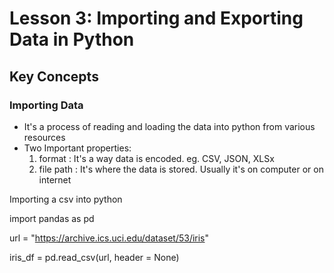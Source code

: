 # Lesson 3: Importing and Exporting  Data in Python

## Key Concepts

### Importing Data
- It's a process of reading and loading the data into python from various resources
- Two Important properties:
  1. format : It's a way data is encoded. eg. CSV, JSON, XLSx
  2. file path : It's where the data is stored. Usually it's on computer or on internet
 
Importing a csv into python

import pandas as pd

url = "https://archive.ics.uci.edu/dataset/53/iris"

iris_df = pd.read_csv(url, header = None)
